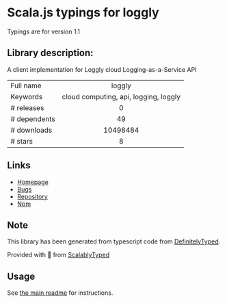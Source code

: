 
# Scala.js typings for loggly

Typings are for version 1.1

## Library description:
A client implementation for Loggly cloud Logging-as-a-Service API

|                    |                 |
| ------------------ | :-------------: |
| Full name          | loggly |
| Keywords           | cloud computing, api, logging, loggly |
| # releases         | 0 |
| # dependents       | 49 |
| # downloads        | 10498484 |
| # stars            | 8 |

## Links
- [Homepage](https://github.com/winstonjs/node-loggly#readme)
- [Bugs](https://github.com/winstonjs/node-loggly/issues)
- [Repository](https://github.com/winstonjs/node-loggly)
- [Npm](https://www.npmjs.com/package/loggly)
    


## Note
This library has been generated from typescript code from [DefinitelyTyped](https://definitelytyped.org).

Provided with :purple_heart: from [ScalablyTyped](https://github.com/oyvindberg/ScalablyTyped)

## Usage
See [the main readme](../../readme.md) for instructions.


